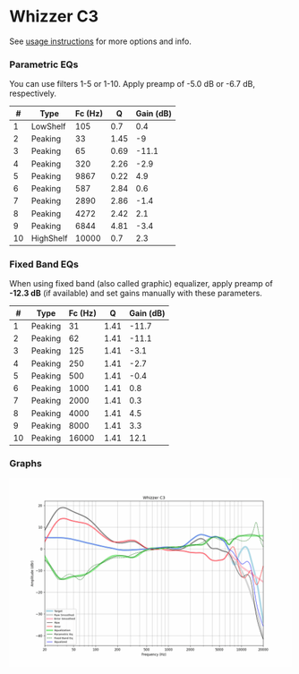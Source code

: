 # Whizzer C3
See [usage instructions](https://github.com/jaakkopasanen/AutoEq#usage) for more options and info.

### Parametric EQs
You can use filters 1-5 or 1-10. Apply preamp of -5.0 dB or -6.7 dB, respectively.

|   # | Type      |   Fc (Hz) |    Q |   Gain (dB) |
|-----|-----------|-----------|------|-------------|
|   1 | LowShelf  |       105 | 0.7  |         0.4 |
|   2 | Peaking   |        33 | 1.45 |        -9   |
|   3 | Peaking   |        65 | 0.69 |       -11.1 |
|   4 | Peaking   |       320 | 2.26 |        -2.9 |
|   5 | Peaking   |      9867 | 0.22 |         4.9 |
|   6 | Peaking   |       587 | 2.84 |         0.6 |
|   7 | Peaking   |      2890 | 2.86 |        -1.4 |
|   8 | Peaking   |      4272 | 2.42 |         2.1 |
|   9 | Peaking   |      6844 | 4.81 |        -3.4 |
|  10 | HighShelf |     10000 | 0.7  |         2.3 |

### Fixed Band EQs
When using fixed band (also called graphic) equalizer, apply preamp of **-12.3 dB** (if available) and set gains manually with these parameters.

|   # | Type    |   Fc (Hz) |    Q |   Gain (dB) |
|-----|---------|-----------|------|-------------|
|   1 | Peaking |        31 | 1.41 |       -11.7 |
|   2 | Peaking |        62 | 1.41 |       -11.1 |
|   3 | Peaking |       125 | 1.41 |        -3.1 |
|   4 | Peaking |       250 | 1.41 |        -2.7 |
|   5 | Peaking |       500 | 1.41 |        -0.4 |
|   6 | Peaking |      1000 | 1.41 |         0.8 |
|   7 | Peaking |      2000 | 1.41 |         0.3 |
|   8 | Peaking |      4000 | 1.41 |         4.5 |
|   9 | Peaking |      8000 | 1.41 |         3.3 |
|  10 | Peaking |     16000 | 1.41 |        12.1 |

### Graphs
![](./Whizzer%20C3.png)
